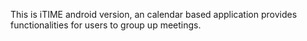 This is iTIME android version, an calendar based application provides functionalities for users to group up meetings.

